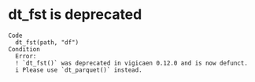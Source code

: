# dt_fst is deprecated

    Code
      dt_fst(path, "df")
    Condition
      Error:
      ! `dt_fst()` was deprecated in vigicaen 0.12.0 and is now defunct.
      i Please use `dt_parquet()` instead.

